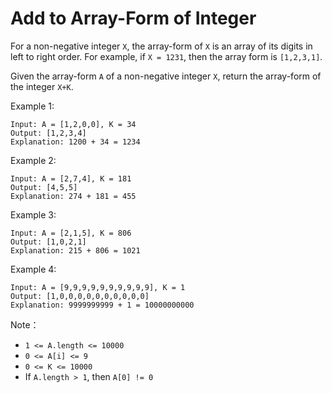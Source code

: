 # Add to Array-Form of Integer
For a non-negative integer `X`, the array-form of `X` is an array of its digits in left to right order.  For example, if `X = 1231`, then the array form is `[1,2,3,1]`.

Given the array-form `A` of a non-negative integer `X`, return the array-form of the integer `X+K`.

Example 1:
```
Input: A = [1,2,0,0], K = 34
Output: [1,2,3,4]
Explanation: 1200 + 34 = 1234
```
Example 2:
```
Input: A = [2,7,4], K = 181
Output: [4,5,5]
Explanation: 274 + 181 = 455
```
Example 3:
```
Input: A = [2,1,5], K = 806
Output: [1,0,2,1]
Explanation: 215 + 806 = 1021
```
Example 4:
```
Input: A = [9,9,9,9,9,9,9,9,9,9], K = 1
Output: [1,0,0,0,0,0,0,0,0,0,0]
Explanation: 9999999999 + 1 = 10000000000
```

Note：

- `1 <= A.length <= 10000`
- `0 <= A[i] <= 9`
- `0 <= K <= 10000`
- If `A.length > 1`, then `A[0] != 0`
